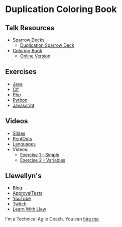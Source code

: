 # Duplication Coloring Book
## Talk Resources
* [Sparrow Decks](http://llewellynfalco.blogspot.com/p/sparrow-decks.html)
  * [Duplication Sparrow Deck](https://drive.google.com/file/d/0B5pFqRaidolKeHhuZmRFYXVoRXM/view)
* [Coloring Book](https://github.com/LearnWithLlew/DuplicationColoringBook) 
  * [Online Version](https://github.com/LearnWithLlew/DuplicationColoringBook/tree/master/OnlineVersion/ColoringBook)

## Exercises
* [Java](https://github.com/LearnWithLlew/DuplicationKata.java)  
* [C#](https://github.com/LearnWithLlew/DuplicationKata.Net)  
* [Php](https://github.com/LearnWithLlew/DuplicationKata.php)  
* [Python](https://github.com/LearnWithLlew/DuplicationKata.Python)  
* [Javascript](https://github.com/LearnWithLlew/DuplicationKata.js)

## Videos

* [Slides](https://github.com/isidore/Talks/blob/master/Slides/DuplicationColoringBook.pptx)
* [PrintOuts](https://github.com/LearnWithLlew/DuplicationColoringBook/raw/master/Workshop_Printouts_Complete.pdf)
* [Languages](https://github.com/LearnWithLlew/DuplicationColoringBook#code-exercises)
* Videos:
    * [Exercise 1 - Simple ](https://www.youtube.com/watch?v=zAqv7jyd6nw&list=PLb4ON7iRsxZPj-xXfFLPCkQknE9rIMK1q)
    * [Exercise 2 - Variables](https://www.youtube.com/watch?v=Fw-knDwOZTU)


## Llewellyn's <!-- include: llewellyn.md -->

* [Blog](http://llewellynfalco.blogspot.com/)
* [ApprovalTests](https://github.com/approvals/)
* [YouTube](https://www.youtube.com/user/isidoreus/videos)
* [Twitch](https://www.twitch.tv/llewellynfalco)
* [Learn With Llew](https://github.com/LearnWithLlew)

I'm a Technical Agile Coach. You can [hire me](http://llewellynfalco.blogspot.com/p/hire-me.html)
 <!-- endInclude -->

